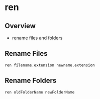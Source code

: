 # ren

## Overview

* rename files and folders

## Rename Files

```
ren filename.extension newname.extension
```

## Rename Folders

```
ren oldFolderName newFolderName
```

